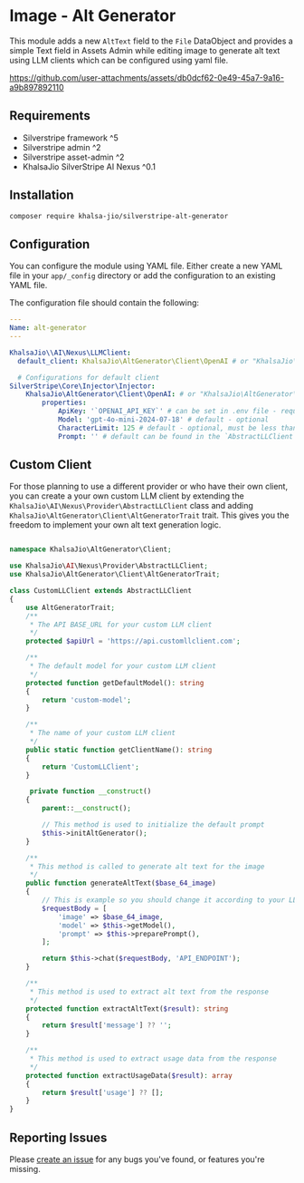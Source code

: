 Image - Alt Generator
========================

This module adds a new `AltText` field to the `File` DataObject and provides a simple Text field in Assets Admin while editing image to generate alt text using LLM clients which can be configured using yaml file.

https://github.com/user-attachments/assets/db0dcf62-0e49-45a7-9a16-a9b897892110

Requirements
------------

* Silverstripe framework ^5
* Silverstripe admin ^2
* Silverstripe asset-admin ^2
* KhalsaJio SilverStripe AI Nexus ^0.1

Installation
------------

```bash
composer require khalsa-jio/silverstripe-alt-generator
```

Configuration
-------------

You can configure the module using YAML file. Either create a new YAML file in your `app/_config` directory or add the configuration to an existing YAML file.

The configuration file should contain the following:

```yaml
---
Name: alt-generator
---

KhalsaJio\\AI\Nexus\LLMClient:
  default_client: KhalsaJio\AltGenerator\Client\OpenAI # or "KhalsaJio\AltGenerator\Client\Claude" - The default LLM client to use - required

  # Configurations for default client
SilverStripe\Core\Injector\Injector:
    KhalsaJio\AltGenerator\Client\OpenAI: # or "KhalsaJio\AltGenerator\Client\Claude"
        properties:
            ApiKey: '`OPENAI_API_KEY`' # can be set in .env file - required
            Model: 'gpt-4o-mini-2024-07-18' # default - optional
            CharacterLimit: 125 # default - optional, must be less than or equal to 200
            Prompt: '' # default can be found in the `AbstractLLClient` file under preparePrompt() method - optional

```

Custom Client
-------------

For those planning to use a different provider or who have their own client, you can create a your own custom LLM client by extending the `KhalsaJio\AI\Nexus\Provider\AbstractLLClient` class and adding `KhalsaJio\AltGenerator\Client\AltGeneratorTrait` trait. This gives you the freedom to implement your own alt text generation logic.

```php

namespace KhalsaJio\AltGenerator\Client;

use KhalsaJio\AI\Nexus\Provider\AbstractLLClient;
use KhalsaJio\AltGenerator\Client\AltGeneratorTrait;

class CustomLLClient extends AbstractLLClient
{
    use AltGeneratorTrait;
    /**
     * The API BASE_URL for your custom LLM client
     */
    protected $apiUrl = 'https://api.customllclient.com';

    /**
     * The default model for your custom LLM client
     */
    protected function getDefaultModel(): string
    {
        return 'custom-model';
    }

    /**
     * The name of your custom LLM client
     */
    public static function getClientName(): string
    {
        return 'CustomLLClient';
    }

     private function __construct()
    {
        parent::__construct();

        // This method is used to initialize the default prompt
        $this->initAltGenerator();
    }

    /**
     * This method is called to generate alt text for the image
     */
    public function generateAltText($base_64_image)
    {
        // This is example so you should change it according to your LLM client
        $requestBody = [
            'image' => $base_64_image,
            'model' => $this->getModel(),
            'prompt' => $this->preparePrompt(),
        ];

        return $this->chat($requestBody, 'API_ENDPOINT');
    }

    /**
     * This method is used to extract alt text from the response
     */
    protected function extractAltText($result): string
    {
        return $result['message'] ?? '';
    }

    /**
     * This method is used to extract usage data from the response
     */
    protected function extractUsageData($result): array
    {
        return $result['usage'] ?? [];
    }
}
```

Reporting Issues
----------------

Please [create an issue](https://github.com/khalsa-jio/silverstripe-alt-generator/issues) for any bugs you've found, or features you're missing.
